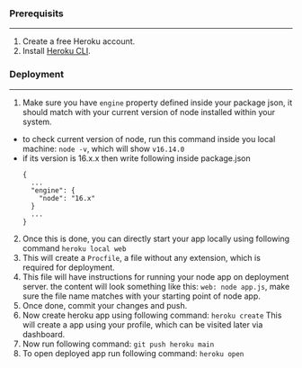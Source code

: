 ### Prerequisits
---

1. Create a free Heroku account.
2. Install [Heroku CLI](https://cli.heroku.com/).

### Deployment
---

1. Make sure you have `engine` property defined inside your package json, it should match with your current version of node installed within your system.
  - to check current version of node, run this command inside you local machine: `node -v`, which will show `v16.14.0`
  - if its version is 16.x.x then write following inside package.json
    ```
    {
      ...
      "engine": {
        "node": "16.x"
      }
      ...
    }
    ```
2. Once this is done, you can directly start your app locally using following command
  `heroku local web`
3. This will create a `Procfile`, a file without any extension, which is required for deployment.
4. This file will have instructions for running your node app on deployment server.
   the content will look something like this: `web: node app.js`, make sure the file name matches with your starting point of node app.
5. Once done, commit your changes and push.
6. Now create heroku app using following command:
   `heroku create`
   This will create a app using your profile, which can be visited later via dashboard.
7. Now run following command:
   `git push heroku main`
8. To open deployed app run following command:
   `heroku open`
